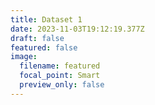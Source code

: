 ```yaml
---
title: Dataset 1
date: 2023-11-03T19:12:19.377Z
draft: false
featured: false
image:
  filename: featured
  focal_point: Smart
  preview_only: false
---
```

